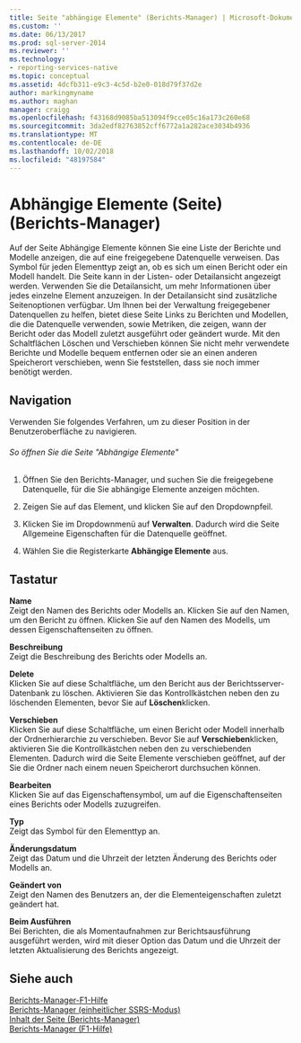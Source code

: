 ```yaml
---
title: Seite "abhängige Elemente" (Berichts-Manager) | Microsoft-Dokumentation
ms.custom: ''
ms.date: 06/13/2017
ms.prod: sql-server-2014
ms.reviewer: ''
ms.technology:
- reporting-services-native
ms.topic: conceptual
ms.assetid: 4dcfb311-e9c3-4c5d-b2e0-018d79f37d2e
author: markingmyname
ms.author: maghan
manager: craigg
ms.openlocfilehash: f43168d9085ba513094f9cce05c16a173c260e68
ms.sourcegitcommit: 3da2edf82763852cff6772a1a282ace3034b4936
ms.translationtype: MT
ms.contentlocale: de-DE
ms.lasthandoff: 10/02/2018
ms.locfileid: "48197584"
---
```

# <a name="dependent-items-page-report-manager"></a>Abhängige Elemente (Seite) (Berichts-Manager)
  Auf der Seite Abhängige Elemente können Sie eine Liste der Berichte und Modelle anzeigen, die auf eine freigegebene Datenquelle verweisen. Das Symbol für jeden Elementtyp zeigt an, ob es sich um einen Bericht oder ein Modell handelt. Die Seite kann in der Listen- oder Detailansicht angezeigt werden. Verwenden Sie die Detailansicht, um mehr Informationen über jedes einzelne Element anzuzeigen. In der Detailansicht sind zusätzliche Seitenoptionen verfügbar. Um Ihnen bei der Verwaltung freigegebener Datenquellen zu helfen, bietet diese Seite Links zu Berichten und Modellen, die die Datenquelle verwenden, sowie Metriken, die zeigen, wann der Bericht oder das Modell zuletzt ausgeführt oder geändert wurde. Mit den Schaltflächen Löschen und Verschieben können Sie nicht mehr verwendete Berichte und Modelle bequem entfernen oder sie an einen anderen Speicherort verschieben, wenn Sie feststellen, dass sie noch immer benötigt werden.  
  
## <a name="navigation"></a>Navigation  
 Verwenden Sie folgendes Verfahren, um zu dieser Position in der Benutzeroberfläche zu navigieren.  
  
###### <a name="to-open-the-dependent-items-page"></a>So öffnen Sie die Seite "Abhängige Elemente"  
  
1.  Öffnen Sie den Berichts-Manager, und suchen Sie die freigegebene Datenquelle, für die Sie abhängige Elemente anzeigen möchten.  
  
2.  Zeigen Sie auf das Element, und klicken Sie auf den Dropdownpfeil.  
  
3.  Klicken Sie im Dropdownmenü auf **Verwalten**. Dadurch wird die Seite Allgemeine Eigenschaften für die Datenquelle geöffnet.  
  
4.  Wählen Sie die Registerkarte **Abhängige Elemente** aus.  
  
## <a name="options"></a>Tastatur  
 **Name**  
 Zeigt den Namen des Berichts oder Modells an. Klicken Sie auf den Namen, um den Bericht zu öffnen. Klicken Sie auf den Namen des Modells, um dessen Eigenschaftenseiten zu öffnen.  
  
 **Beschreibung**  
 Zeigt die Beschreibung des Berichts oder Modells an.  
  
 **Delete**  
 Klicken Sie auf diese Schaltfläche, um den Bericht aus der Berichtsserver-Datenbank zu löschen. Aktivieren Sie das Kontrollkästchen neben den zu löschenden Elementen, bevor Sie auf **Löschen**klicken.  
  
 **Verschieben**  
 Klicken Sie auf diese Schaltfläche, um einen Bericht oder Modell innerhalb der Ordnerhierarchie zu verschieben. Bevor Sie auf **Verschieben**klicken, aktivieren Sie die Kontrollkästchen neben den zu verschiebenden Elementen. Dadurch wird die Seite Elemente verschieben geöffnet, auf der Sie die Ordner nach einem neuen Speicherort durchsuchen können.  
  
 **Bearbeiten**  
 Klicken Sie auf das Eigenschaftensymbol, um auf die Eigenschaftenseiten eines Berichts oder Modells zuzugreifen.  
  
 **Typ**  
 Zeigt das Symbol für den Elementtyp an.  
  
 **Änderungsdatum**  
 Zeigt das Datum und die Uhrzeit der letzten Änderung des Berichts oder Modells an.  
  
 **Geändert von**  
 Zeigt den Namen des Benutzers an, der die Elementeigenschaften zuletzt geändert hat.  
  
 **Beim Ausführen**  
 Bei Berichten, die als Momentaufnahmen zur Berichtsausführung ausgeführt werden, wird mit dieser Option das Datum und die Uhrzeit der letzten Aktualisierung des Berichts angezeigt.  
  
## <a name="see-also"></a>Siehe auch  
 [Berichts-Manager-F1-Hilfe](../../2014/reporting-services/report-manager-f1-help.md)   
 [Berichts-Manager &#40;einheitlicher SSRS-Modus&#41;](../../2014/reporting-services/report-manager-ssrs-native-mode.md)   
 [Inhalt der Seite &#40;Berichts-Manager&#41;](../../2014/reporting-services/contents-page-report-manager.md)   
 [Berichts-Manager (F1-Hilfe)](../../2014/reporting-services/report-manager-f1-help.md)  
  
  
